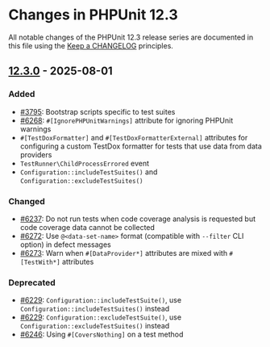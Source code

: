 # Changes in PHPUnit 12.3

All notable changes of the PHPUnit 12.3 release series are documented in this file using the [Keep a CHANGELOG](https://keepachangelog.com/) principles.

## [12.3.0] - 2025-08-01

### Added

* [#3795](https://github.com/sebastianbergmann/phpunit/issues/3795): Bootstrap scripts specific to test suites
* [#6268](https://github.com/sebastianbergmann/phpunit/pull/6268): `#[IgnorePHPUnitWarnings]` attribute for ignoring PHPUnit warnings
* `#[TestDoxFormatter]` and `#[TestDoxFormatterExternal]` attributes for configuring a custom TestDox formatter for tests that use data from data providers
* `TestRunner\ChildProcessErrored` event
* `Configuration::includeTestSuites()` and `Configuration::excludeTestSuites()`

### Changed

* [#6237](https://github.com/sebastianbergmann/phpunit/issues/6237): Do not run tests when code coverage analysis is requested but code coverage data cannot be collected
* [#6272](https://github.com/sebastianbergmann/phpunit/issues/6272): Use `@<data-set-name>` format (compatible with `--filter` CLI option) in defect messages
* [#6273](https://github.com/sebastianbergmann/phpunit/pull/6273): Warn when `#[DataProvider*]` attributes are mixed with `#[TestWith*]` attributes

### Deprecated

* [#6229](https://github.com/sebastianbergmann/phpunit/issues/6229): `Configuration::includeTestSuite()`, use `Configuration::includeTestSuites()` instead
* [#6229](https://github.com/sebastianbergmann/phpunit/issues/6229): `Configuration::excludeTestSuite()`, use `Configuration::excludeTestSuites()` instead
* [#6246](https://github.com/sebastianbergmann/phpunit/issues/6246): Using `#[CoversNothing]` on a test method

[12.3.0]: https://github.com/sebastianbergmann/phpunit/compare/12.2.9...12.3
